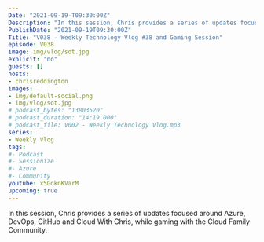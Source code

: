 ```yaml
---
Date: "2021-09-19-T09:30:00Z"
Description: "In this session, Chris provides a series of updates focused around Azure, DevOps, GitHub and Cloud With Chris, while gaming with the Cloud Family Community."
PublishDate: "2021-09-19T09:30:00Z"
Title: "V038 - Weekly Technology Vlog #38 and Gaming Session"
episode: V038
image: img/vlog/sot.jpg
explicit: "no"
guests: []
hosts:
- chrisreddington
images:
- img/default-social.png
- img/vlog/sot.jpg
# podcast_bytes: "13803520"
# podcast_duration: "14:19.000"
# podcast_file: V002 - Weekly Technology Vlog.mp3
series:
- Weekly Vlog
tags:
#- Podcast
#- Sessionize
#- Azure
#- Community
youtube: x5GdknKVarM
upcoming: true
---
```

In this session, Chris provides a series of updates focused around Azure, DevOps, GitHub and Cloud With Chris, while gaming with the Cloud Family Community.
